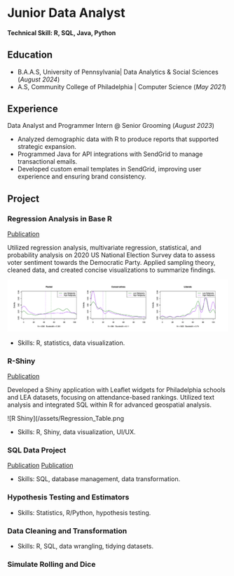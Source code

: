 # Junior Data Analyst

#### Technical Skill: R, SQL, Java, Python

## Education
- B.A.A.S, University of Pennsylvania| Data Analytics & Social Sciences (_August 2024_)
- A.S, Community College of Philadelphia | Computer Science (_May 2021_)

## Experience
Data Analyst and Programmer Intern @ Senior Grooming (_August 2023_)

- Analyzed demographic data with R to produce reports that supported strategic expansion.
- Programmed Java for API integrations with SendGrid to manage transactional emails.
- Developed custom email templates in SendGrid, improving user experience and ensuring brand consistency.
  
## Project
### Regression Analysis in Base R     
[Publication](https://github.com/naokoi0408/Final.Data310/blob/main/Regression%20Analysis%20/Regression_Analysis%20.pdf)

Utilized regression analysis, multivariate regression, statistical, and probability analysis on 2020 US National Election Survey data to assess voter sentiment towards the Democratic Party. Applied sampling theory, cleaned data, and created concise visualizations to summarize findings.

![Regression Analysis](/assets/Difference_in_Mean.png)

- Skills: R, statistics, data visualization.

### R-Shiny
[Publication](https://github.com/naokoi0408/School_Rank_App/blob/main/School_Rank_App/School_Rank_App_Description.pdf)

Developed a Shiny application with Leaflet widgets for Philadelphia schools and LEA datasets, focusing on attendance-based rankings. Utilized text analysis and integrated SQL within R for advanced geospatial analysis.

![R Shiny](/assets/Regression_Table.png

- Skills: R, Shiny, data visualization, UI/UX.

### SQL Data Project
[Publication](file:///Users/naoko/Dropbox/DATA4010/week7/Homework/SQL-hw-401.html)
[Publication](https://github.com/naokoi0408/7.SQL.Data4010/tree/main/SQL)


- Skills: SQL, database management, data transformation.

### Hypothesis Testing and Estimators



- Skills: Statistics, R/Python, hypothesis testing.

### Data Cleaning and Transformation


- Skills: R, SQL, data wrangling, tidying datasets.

### Simulate Rolling and Dice





